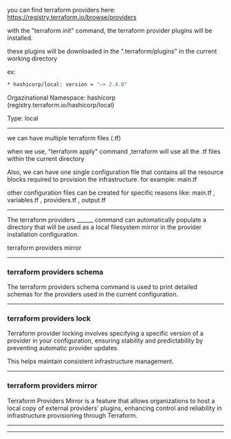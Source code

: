 



you can find terraform providers here:    https://registry.terraform.io/browse/providers


with the "terraform init" command, the terraform provider plugins will be installed.

these plugins will be downloaded in the ".terraform/plugins" in the current working directory



ex:

```bash
* hashicorp/local: version = "~> 2.4.0"
```

Orgazinational Namespace: hashicorp (registry.terraform.io/hashicorp/local)

Type: local




__________________________________________________________________________________________

we can have multiple terraform files (.tf)

when we use, "terraform apply" command ,terraform will use all the .tf files within the current directory

Also, we can have one single configuration file that contains all the resource blocks required to provision the infrastructure. for example:  main.tf

other configuration files can be created for specific reasons like: main.tf , variables.tf , providers.tf , output.tf






__________________________________________________________________________________________




The terraform providers ______ command can automatically populate a directory that will be used as a local filesystem mirror in the provider installation configuration.



terraform providers mirror


__________________________________________________________________________________________


### terraform providers schema

The terraform providers schema command is used to print detailed schemas for the providers used in the current configuration.




__________________________________________________________________________________________



### terraform providers lock

Terraform provider locking involves specifying a specific version of a provider in your configuration, ensuring stability and predictability by preventing automatic provider updates.

This helps maintain consistent infrastructure management.



__________________________________________________________________________________________





### terraform providers mirror


Terraform Providers Mirror is a feature that allows organizations to host a local copy of external providers' plugins, enhancing control and reliability in infrastructure provisioning through Terraform.


__________________________________________________________________________________________






__________________________________________________________________________________________






